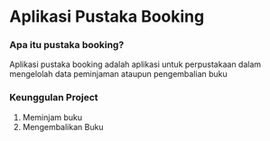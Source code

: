 # Aplikasi Pustaka Booking


### Apa itu pustaka booking?
Aplikasi pustaka booking adalah aplikasi untuk perpustakaan dalam mengelolah data peminjaman ataupun pengembalian buku

### Keunggulan Project
1. Meminjam buku
2. Mengembalikan Buku